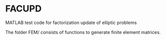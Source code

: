 # FACUPD
MATLAB test code for factorization update of elliptic problems

The folder FEM/ consists of functions to generate finite element matrices.
